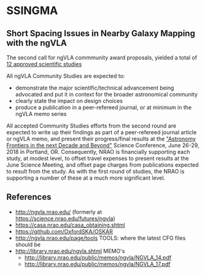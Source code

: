 # SSINGMA
## Short Spacing Issues in Nearby Galaxy Mapping with the ngVLA

The second call for ngVLA commmunity award proposals, yielded a total of
[12 approved scientific studies](http://ngvla.nrao.edu/page/commstudiesprogram#CS2)

All ngVLA Community Studies are expected to:

* demonstrate the major scientific/technical advancement being advocated and put it in context for the broader astronomical community
* clearly state the impact on design choices
* produce a publication in a peer-refereed journal, or at minimum in the ngVLA memo series

All accepted Community Studies efforts from the second round are
expected to write up their findings as part of a peer-refereed journal
article or ngVLA memo, and present their progress/final results at the
["Astronomy Frontiers in the next Decade and Beyond"](http://go.nrao.edu/ngvla18)
Science Conference, June 26-29, 2018 in Portland, OR.  Consequently, NRAO is
financially supporting each study, at modest level, to offset travel
expenses to present results at the June Science Meeting, and offset
page charges from publications expected to result from the study.  As
with the first round of studies, the NRAO is supporting a number of
these at a much more significant level.


## References

* http://ngvla.nrao.edu/  (formerly at https://science.nrao.edu/futures/ngvla)
* https://casa.nrao.edu/casa_obtaining.shtml
* https://github.com/OxfordSKA/OSKAR
* http://ngvla.nrao.edu/page/tools   TOOLS: where the latest CFG files should be
* http://library.nrao.edu/ngvla.shtml  MEMO's
  * http://library.nrao.edu/public/memos/ngvla/NGVLA_14.pdf
  * http://library.nrao.edu/public/memos/ngvla/NGVLA_17.pdf

